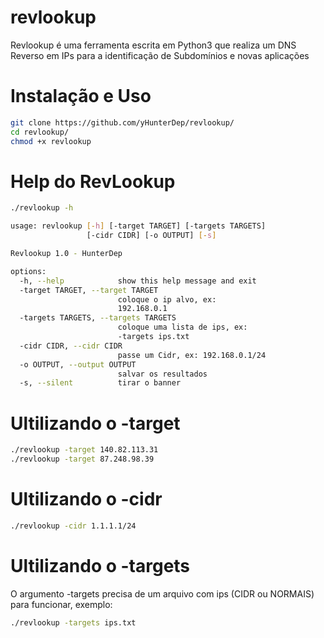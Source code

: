 # revlookup
Revlookup é uma ferramenta escrita em Python3 que realiza um DNS Reverso em IPs para a identificação de Subdomínios e novas aplicações

# Instalação e Uso
```sh
git clone https://github.com/yHunterDep/revlookup/
cd revlookup/
chmod +x revlookup
```

# Help do RevLookup
```sh
./revlookup -h

usage: revlookup [-h] [-target TARGET] [-targets TARGETS]
                 [-cidr CIDR] [-o OUTPUT] [-s]

Revlookup 1.0 - HunterDep

options:
  -h, --help            show this help message and exit
  -target TARGET, --target TARGET
                        coloque o ip alvo, ex:
                        192.168.0.1
  -targets TARGETS, --targets TARGETS
                        coloque uma lista de ips, ex:
                        -targets ips.txt
  -cidr CIDR, --cidr CIDR
                        passe um Cidr, ex: 192.168.0.1/24
  -o OUTPUT, --output OUTPUT
                        salvar os resultados
  -s, --silent          tirar o banner
```

# Ultilizando o -target
```sh
./revlookup -target 140.82.113.31
./revlookup -target 87.248.98.39
```

# Ultilizando o -cidr
```sh
./revlookup -cidr 1.1.1.1/24
```

# Ultilizando o -targets
O argumento -targets precisa de um arquivo com ips (CIDR ou NORMAIS) para funcionar, exemplo:
```sh
./revlookup -targets ips.txt
```
